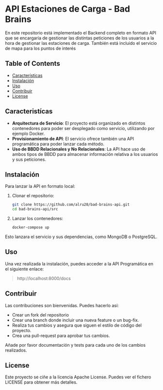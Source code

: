 # API Estaciones de Carga - Bad Brains

En este repositorio está implementado el Backend completo en formato API que se encargaría de gestionar las distintas peticiones de los usuarios a la hora de gestionar las estaciones de carga. También está incluido el servicio de mapa para los puntos de interés
## Table of Contents

- [Características](#caracteristícas)
- [Instalación](#instalación)
- [Uso](#uso)
- [Contribuir](#contribuir)
- [License](#license)

## Caracteristícas

- **Arquitectura de Servicio**: El proyecto está organizado en distintos contenedores para poder ser desplegado como servicio, utilizando por ejemplo Docker.
- **Provisionamiento de API**: El servicio ofrece también una API programática para poder lanzar cada método.
- **Uso de BBDD Relacionales y No Relacionales**: La API hace uso de ambos tipos de BBDD para almacenar información relativa a los usuarios y sus peticiones.

## Instalación

Para lanzar la API en formato local:

1. Clonar el repositorio:
   ```bash
   git clone https://github.com/alru28/bad-brains-api.git
   cd bad-brains-api/src
   ```

2. Lanzar los contenedores:
	```bash
    docker-compose up
	```
	
Esto lanzara el servicio y sus dependencias, como MongoDB o PostgreSQL.

## Uso

Una vez realizada la instalación, puedes acceder a la API Programática en el siguiente enlace:

> http://localhost:8000/docs

## Contribuir

Las contribuciones son bienvenidas. Puedes hacerlo así:

- Crear un fork del repositorio
- Crear una branch donde incluir una nueva feature o un bug-fix.
- Realiza tus cambios y asegura que siguen el estilo de código del proyecto.
- Crea una pull-request para aprobar tus cambios.

Añade por favor documentación y tests para cada uno de los cambios realizados.

## License

Este proyecto se ciñe a la licencia Apache License. Puedes ver el fichero LICENSE para obtener más detalles.

